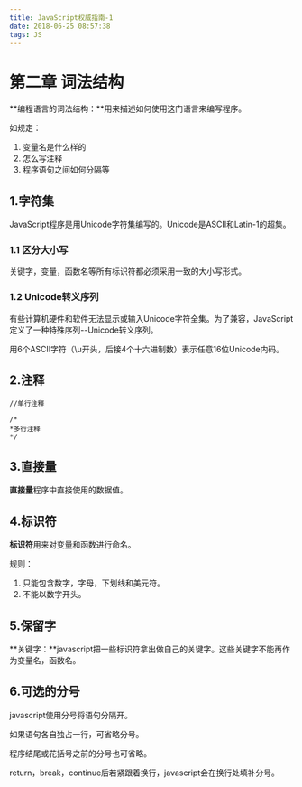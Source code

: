 ```yaml
---
title: JavaScript权威指南-1
date: 2018-06-25 08:57:38
tags: JS
---
```


# 第二章 词法结构

**编程语言的词法结构：**用来描述如何使用这门语言来编写程序。

如规定：

1. 变量名是什么样的
2. 怎么写注释
3. 程序语句之间如何分隔等

## 1.字符集

JavaScript程序是用Unicode字符集编写的。Unicode是ASCII和Latin-1的超集。

### 1.1 区分大小写

关键字，变量，函数名等所有标识符都必须采用一致的大小写形式。

### 1.2 Unicode转义序列

有些计算机硬件和软件无法显示或输入Unicode字符全集。为了兼容，JavaScript定义了一种特殊序列--Unicode转义序列。

用6个ASCII字符（\u开头，后接4个十六进制数）表示任意16位Unicode内码。

## 2.注释

```
//单行注释

/*
*多行注释
*/
```

## 3.直接量

**直接量**程序中直接使用的数据值。

## 4.标识符

**标识符**用来对变量和函数进行命名。

规则：

1. 只能包含数字，字母，下划线和美元符。
2. 不能以数字开头。

## 5.保留字

**关键字：**javascript把一些标识符拿出做自己的关键字。这些关键字不能再作为变量名，函数名。

## 6.可选的分号

javascript使用分号将语句分隔开。

如果语句各自独占一行，可省略分号。

程序结尾或花括号之前的分号也可省略。

return，break，continue后若紧跟着换行，javascript会在换行处填补分号。
